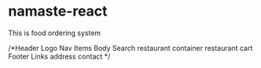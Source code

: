 # namaste-react
This is food ordering system

/*Header
    Logo 
    Nav Items
Body
    Search
    restaurant container
        restaurant cart
Footer
    Links
    address
    contact
*/
